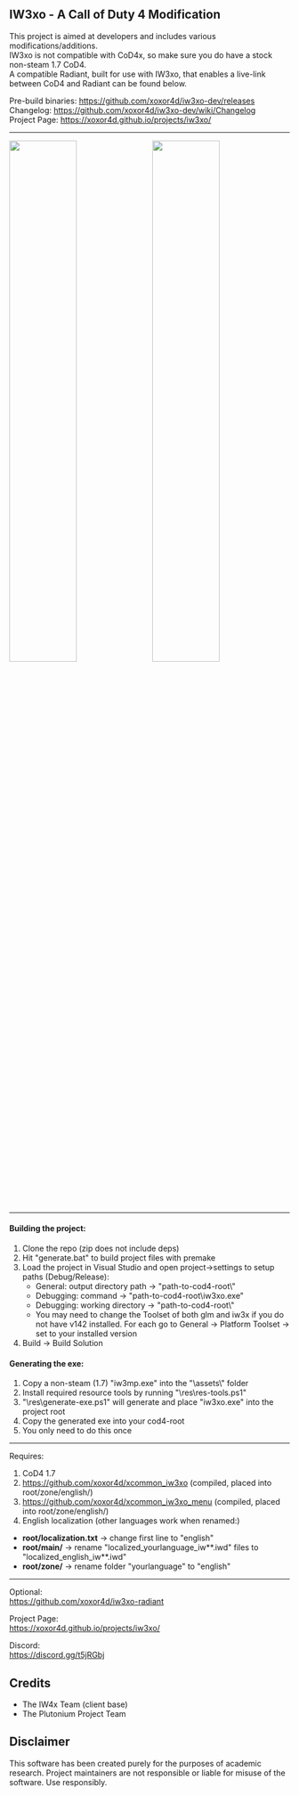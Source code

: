 ## IW3xo - A Call of Duty 4 Modification
This project is aimed at developers and includes various modifications/additions.  
IW3xo is not compatible with CoD4x, so make sure you do have a stock non-steam 1.7 CoD4.  
A compatible Radiant, built for use with IW3xo, that enables a live-link between CoD4 and Radiant can be found below.

Pre-build binaries: https://github.com/xoxor4d/iw3xo-dev/releases  
Changelog: https://github.com/xoxor4d/iw3xo-dev/wiki/Changelog  
Project Page: https://xoxor4d.github.io/projects/iw3xo/

___

<p float="left">
  <img src="https://xoxor4d.github.io/assets/img/iw3xo/collisionClip.jpg" width="49%" />
  <img src="https://xoxor4d.github.io/assets/img/iw3xo/originVelocity.jpg" width="49%" align="right" /> 
</p>

___

#### Building the project:
1. Clone the repo (zip does not include deps)
2. Hit "generate.bat" to build project files with premake
3. Load the project in Visual Studio and open project->settings to setup paths (Debug/Release):
   - General: output directory path -> "path-to-cod4-root\\"
   - Debugging: command -> "path-to-cod4-root\iw3xo.exe"
   - Debugging: working directory -> "path-to-cod4-root\\"
   - You may need to change the Toolset of both glm and iw3x if you do not have v142 installed. For each go to General -> Platform Toolset -> set to your installed version
4. Build -> Build Solution
   
#### Generating the exe:   
1. Copy a non-steam (1.7) "iw3mp.exe" into the "\assets\\" folder
2. Install required resource tools by running "\res\res-tools.ps1"
3. "\res\generate-exe.ps1" will generate and place "iw3xo.exe" into the project root
4. Copy the generated exe into your cod4-root
5. You only need to do this once

___

Requires:
1. CoD4 1.7
2. https://github.com/xoxor4d/xcommon_iw3xo (compiled, placed into root/zone/english/)
3. https://github.com/xoxor4d/xcommon_iw3xo_menu (compiled, placed into root/zone/english/)
4. English localization (other languages work when renamed:)
  - __root/localization.txt__ -> change first line to "english"
  - __root/main/__ -> rename "localized_yourlanguage_iw**.iwd" files to "localized_english_iw**.iwd"
  - __root/zone/__ -> rename folder "yourlanguage" to "english"

___

Optional:  
https://github.com/xoxor4d/iw3xo-radiant

Project Page:  
https://xoxor4d.github.io/projects/iw3xo/

Discord:  
https://discord.gg/t5jRGbj

## Credits
- The IW4x Team (client base)
- The Plutonium Project Team

## Disclaimer
This software has been created purely for the purposes of academic research. Project maintainers are not responsible or liable for misuse of the software. Use responsibly.
